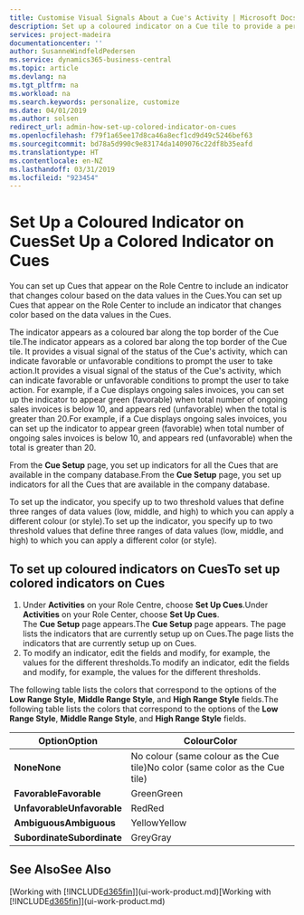 ```yaml
---
title: Customise Visual Signals About a Cue's Activity | Microsoft Docs
description: Set up a coloured indicator on a Cue tile to provide a personalised visual signal of the Cue’s activity.
services: project-madeira
documentationcenter: ''
author: SusanneWindfeldPedersen
ms.service: dynamics365-business-central
ms.topic: article
ms.devlang: na
ms.tgt_pltfrm: na
ms.workload: na
ms.search.keywords: personalize, customize
ms.date: 04/01/2019
ms.author: solsen
redirect_url: admin-how-set-up-colored-indicator-on-cues
ms.openlocfilehash: f79f1a65ee17d8ca46a8ecf1cd9d49c5246bef63
ms.sourcegitcommit: bd78a5d990c9e83174da1409076c22df8b35eafd
ms.translationtype: HT
ms.contentlocale: en-NZ
ms.lasthandoff: 03/31/2019
ms.locfileid: "923454"
---
```

# <a name="set-up-a-colored-indicator-on-cues"></a><span data-ttu-id="ed113-103">Set Up a Coloured Indicator on Cues</span><span class="sxs-lookup"><span data-stu-id="ed113-103">Set Up a Colored Indicator on Cues</span></span>
<span data-ttu-id="ed113-104">You can set up Cues that appear on the Role Centre to include an indicator that changes colour based on the data values in the Cues.</span><span class="sxs-lookup"><span data-stu-id="ed113-104">You can set up Cues that appear on the Role Center to include an indicator that changes color based on the data values in the Cues.</span></span>

<span data-ttu-id="ed113-105">The indicator appears as a coloured bar along the top border of the Cue tile.</span><span class="sxs-lookup"><span data-stu-id="ed113-105">The indicator appears as a colored bar along the top border of the Cue tile.</span></span> <span data-ttu-id="ed113-106">It provides a visual signal of the status of the Cue's activity, which can indicate favorable or unfavorable conditions to prompt the user to take action.</span><span class="sxs-lookup"><span data-stu-id="ed113-106">It provides a visual signal of the status of the Cue's activity, which can indicate favorable or unfavorable conditions to prompt the user to take action.</span></span> <span data-ttu-id="ed113-107">For example, if a Cue displays ongoing sales invoices, you can set up the indicator to appear green (favorable) when total number of ongoing sales invoices is below 10, and appears red (unfavorable) when the total is greater than 20.</span><span class="sxs-lookup"><span data-stu-id="ed113-107">For example, if a Cue displays ongoing sales invoices, you can set up the indicator to appear green (favorable) when total number of ongoing sales invoices is below 10, and appears red (unfavorable) when the total is greater than 20.</span></span>

<span data-ttu-id="ed113-108">From the **Cue Setup** page, you set up indicators for all the Cues that are available in the company database.</span><span class="sxs-lookup"><span data-stu-id="ed113-108">From the **Cue Setup** page, you set up indicators for all the Cues that are available in the company database.</span></span>

<span data-ttu-id="ed113-109">To set up the indicator, you specify up to two threshold values that define three ranges of data values (low, middle, and high) to which you can apply a different colour (or style).</span><span class="sxs-lookup"><span data-stu-id="ed113-109">To set up the indicator, you specify up to two threshold values that define three ranges of data values (low, middle, and high) to which you can apply a different color (or style).</span></span>

## <a name="to-set-up-colored-indicators-on-cues"></a><span data-ttu-id="ed113-110">To set up coloured indicators on Cues</span><span class="sxs-lookup"><span data-stu-id="ed113-110">To set up colored indicators on Cues</span></span>
1. <span data-ttu-id="ed113-111">Under **Activities** on your Role Centre, choose **Set Up Cues**.</span><span class="sxs-lookup"><span data-stu-id="ed113-111">Under **Activities** on your Role Center, choose **Set Up Cues**.</span></span>  
   <span data-ttu-id="ed113-112">The **Cue Setup** page appears.</span><span class="sxs-lookup"><span data-stu-id="ed113-112">The **Cue Setup** page appears.</span></span> <span data-ttu-id="ed113-113">The page lists the indicators that are currently setup up on Cues.</span><span class="sxs-lookup"><span data-stu-id="ed113-113">The page lists the indicators that are currently setup up on Cues.</span></span>
2. <span data-ttu-id="ed113-114">To modify an indicator, edit the fields and modify, for example, the values for the different thresholds.</span><span class="sxs-lookup"><span data-stu-id="ed113-114">To modify an indicator, edit the fields and modify, for example, the values for the different thresholds.</span></span>  

<span data-ttu-id="ed113-115">The following table lists the colors that correspond to the options of the **Low Range Style**, **Middle Range Style**, and **High Range Style** fields.</span><span class="sxs-lookup"><span data-stu-id="ed113-115">The following table lists the colors that correspond to the options of the **Low Range Style**, **Middle Range Style**, and **High Range Style** fields.</span></span>

| <span data-ttu-id="ed113-116">Option</span><span class="sxs-lookup"><span data-stu-id="ed113-116">Option</span></span> | <span data-ttu-id="ed113-117">Colour</span><span class="sxs-lookup"><span data-stu-id="ed113-117">Color</span></span> |
| --- | --- |
| <span data-ttu-id="ed113-118">**None**</span><span class="sxs-lookup"><span data-stu-id="ed113-118">**None**</span></span> |<span data-ttu-id="ed113-119">No colour (same colour as the Cue tile)</span><span class="sxs-lookup"><span data-stu-id="ed113-119">No color (same color as the Cue tile)</span></span>|
| <span data-ttu-id="ed113-120">**Favorable**</span><span class="sxs-lookup"><span data-stu-id="ed113-120">**Favorable**</span></span> |<span data-ttu-id="ed113-121">Green</span><span class="sxs-lookup"><span data-stu-id="ed113-121">Green</span></span> |
| <span data-ttu-id="ed113-122">**Unfavorable**</span><span class="sxs-lookup"><span data-stu-id="ed113-122">**Unfavorable**</span></span> |<span data-ttu-id="ed113-123">Red</span><span class="sxs-lookup"><span data-stu-id="ed113-123">Red</span></span> |
| <span data-ttu-id="ed113-124">**Ambiguous**</span><span class="sxs-lookup"><span data-stu-id="ed113-124">**Ambiguous**</span></span> |<span data-ttu-id="ed113-125">Yellow</span><span class="sxs-lookup"><span data-stu-id="ed113-125">Yellow</span></span> |
| <span data-ttu-id="ed113-126">**Subordinate**</span><span class="sxs-lookup"><span data-stu-id="ed113-126">**Subordinate**</span></span> |<span data-ttu-id="ed113-127">Grey</span><span class="sxs-lookup"><span data-stu-id="ed113-127">Gray</span></span> |

## <a name="see-also"></a><span data-ttu-id="ed113-128">See Also</span><span class="sxs-lookup"><span data-stu-id="ed113-128">See Also</span></span>
<span data-ttu-id="ed113-129">[Working with [!INCLUDE[d365fin](includes/d365fin_md.md)]](ui-work-product.md)</span><span class="sxs-lookup"><span data-stu-id="ed113-129">[Working with [!INCLUDE[d365fin](includes/d365fin_md.md)]](ui-work-product.md)</span></span>
